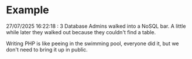# Example

<!-- replace-with-date starts -->
27/07/2025 16:22:18 : 3 Database Admins walked into a NoSQL bar. A little while later they walked out because they couldn't find a table.
<!-- replace-with-date ends -->

<!-- replace-with-joke starts -->
Writing PHP is like peeing in the swimming pool, everyone did it, but we don't need to bring it up in public.
<!-- replace-with-joke ends -->
